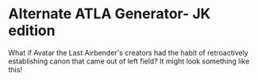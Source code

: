 # Alternate ATLA Generator- JK edition
What if Avatar the Last Airbender's creators had the habit of retroactively establishing canon that came out of left field? It might look something like this!




